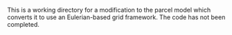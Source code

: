 This is a working directory for a modification to the parcel model which converts it to use an Eulerian-based grid framework. The code has not been completed.
